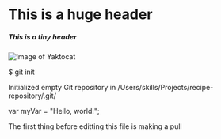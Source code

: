 # This is a huge header
##### This is a tiny header

![Image of Yaktocat](https://octodex.github.com/images/yaktocat.png)

$ git init

Initialized empty Git repository in /Users/skills/Projects/recipe-repository/.git/

var myVar = "Hello, world!";




The first thing before editting this file is making a pull
